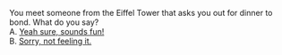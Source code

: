 You meet someone from the Eiffel Tower that asks you out for dinner to bond. What do you say?  
A. [Yeah sure, sounds fun!](../dinner/dinner.md)  
B. [Sorry, not feeling it.](../no-dinner/no-dinner.md)     